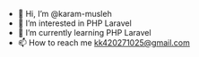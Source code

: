 - 👋 Hi, I’m @karam-musleh
- 👀 I’m interested in PHP Laravel
- 🌱 I’m currently learning PHP Laravel
- 📫 How to reach me kk420271025@gmail.com
